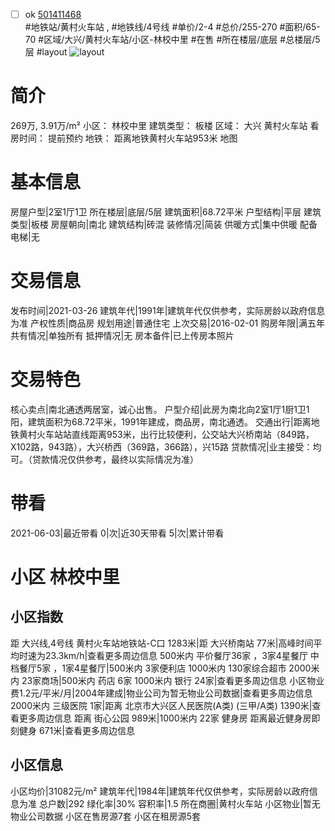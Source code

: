- [ ] ok [501411468](https://bj.5i5j.com/ershoufang/501411468.html)  
 #地铁站/黄村火车站 ,  #地铁线/4号线
#单价/2-4 #总价/255-270 #面积/65-70   #区域/大兴/黄村火车站/小区-林校中里 #在售 #所在楼层/底层 #总楼层/5层 #layout 
![layout](http://image2a.5i5j.com/bdir/layout/fece4ac3ac46424fbff0d58c3ccadc83.jpg_P5.jpg) 
# 简介 
 269万,  3.91万/m² 
小区： 林校中里
建筑类型： 板楼
区域： 大兴 黄村火车站
看房时间： 提前预约
地铁： 距离地铁黄村火车站953米 地图
# 基本信息 
 房屋户型|2室1厅1卫
所在楼层|底层/5层
建筑面积|68.72平米
户型结构|平层
建筑类型|板楼
房屋朝向|南北
建筑结构|砖混
装修情况|简装
供暖方式|集中供暖
配备电梯|无
# 交易信息 
 发布时间|2021-03-26
建筑年代|1991年|建筑年代仅供参考，实际房龄以政府信息为准
产权性质|商品房
规划用途|普通住宅
上次交易|2016-02-01
购房年限|满五年
共有情况|单独所有
抵押情况|无
房本备件|已上传房本照片
# 交易特色 
 核心卖点|南北通透两居室，诚心出售。
户型介绍|此房为南北向2室1厅1厨1卫1阳，建筑面积为68.72平米，1991年建成，商品房，南北通透。
交通出行|距离地铁黄村火车站站直线距离953米，出行比较便利，公交站大兴桥南站（849路，X102路，943路），大兴桥西（369路，366路），兴15路
贷款情况|业主接受：均可。（贷款情况仅供参考，最终以实际情况为准）
# 带看 
 2021-06-03|最近带看	 0|次|近30天带看	 5|次|累计带看
# 小区 林校中里
## 小区指数 
 距 大兴线,4号线 黄村火车站地铁站-C口 1283米|距 大兴桥南站 77米|高峰时间平均时速为23.3km/h|查看更多周边信息
500米内 平价餐厅36家 ，3家4星餐厅
中档餐厅5家 ，1家4星餐厅|500米内 3家便利店
1000米内 130家综合超市
2000米内 23家商场|500米内 药店 6家
1000米内 银行 24家|查看更多周边信息
小区物业费1.2元/平米/月|2004年建成|物业公司为暂无物业公司数据|查看更多周边信息
2000米内 三级医院 1家|距离 北京市大兴区人民医院(A类) (三甲/A类) 1390米|查看更多周边信息
距离 街心公园 989米|1000米内 22家 健身房
距离最近健身房即刻健身 671米|查看更多周边信息
## 小区信息 
 小区均价|31082元/m²
建筑年代|1984年|建筑年代仅供参考，实际房龄以政府信息为准
总户数|292
绿化率|30%
容积率|1.5
所在商圈|黄村火车站
小区物业|暂无物业公司数据
小区在售房源7套
小区在租房源5套
